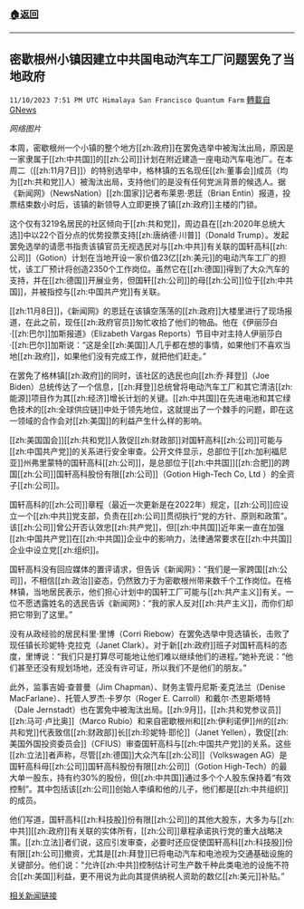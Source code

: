 ###  [:house:返回](README.md)
---


## 密歇根州小镇因建立中共国电动汽车工厂问题罢免了当地政府
`11/10/2023 7:51 PM UTC Himalaya San Francisco Quantum Farm` [轉載自GNews](https://gnews.org/articles/1957509)

*网络图片*

本周，密歇根州一个小镇的整个地方[[zh:政府]]在罢免选举中被淘汰出局，原因是一家隶属于[[zh:中共国]]的[[zh:公司]]计划在附近建造一座电动汽车电池厂。在本周二（[[zh:11月7日]]）的特别选举中，格林镇的五名现任[[zh:董事会]]成员（均为[[zh:共和党]]人）被淘汰出局，支持他们的是没有任何党派背景的候选人。据《新闻网》（NewsNation）[[zh:国家]]记者布莱恩·恩廷（Brian Entin）报道，投票结束数小时后，该镇的新领导人立即更换了镇[[zh:政府]]主楼的门锁。

这个仅有3219名居民的社区倾向于[[zh:共和党]]，周边县在[[zh:2020年总统大选]]中以22个百分点的优势投票支持[[zh:唐纳德·川普]]（Donald Trump）。发起罢免选举的请愿书指责该镇官员无视选民对与[[zh:中共]]有关联的国轩高科[[zh:公司]]（Gotion）计划在当地开设一家价值23亿[[zh:美元]]的电动汽车工厂的担忧，该工厂预计将创造2350个工作岗位。虽然它在[[zh:德国]]得到了大众汽车的支持，并在[[zh:德国]]开展业务，但国轩[[zh:公司]]的母[[zh:公司]]位于[[zh:中共国]]，并被指控与[[zh:中国共产党]]有关联。

[[zh:11月8日]]，《新闻网》的恩廷在该镇空荡荡的[[zh:政府]]大楼里进行了现场报道，在此之前，现任[[zh:政府官员]]匆忙收拾了他们的物品。他在《伊丽莎白·[[zh:巴尔]]加斯报道》（Elizabeth Vargas Reports）节目中对主持人伊丽莎白·[[zh:巴尔]]加斯说：“这是全[[zh:美国]]人几乎都在想的事情，如果他们不喜欢当地[[zh:政府]]，如果他们没有完成工作，就把他们赶走。”

在罢免了格林镇[[zh:政府]]的同时，该社区的选民也向[[zh:乔·拜登]]（Joe Biden）总统传达了一个信息，[[zh:拜登]]总统曾将电动汽车工厂和其它清洁[[zh:能源]]项目作为其[[zh:经济]]增长计划的关键。[[zh:中共国]]在先进电池和其它绿色技术的[[zh:全球供应链]]中处于领先地位，这就提出了一个棘手的问题，即在这一领域的合作会对[[zh:美国]]的利益产生什么样的影响。

[[zh:美国国会]][[zh:共和党]]人敦促[[zh:财政部]]对国轩高科[[zh:公司]]可能与[[zh:中国共产党]]的关系进行安全审查。公开文件显示，总部位于[[zh:加利福尼亚]]州弗里蒙特的国轩高科[[zh:公司]]，是总部位于[[zh:中共国]][[zh:合肥]]的跨国[[zh:公司]]国轩高科股份有限[[zh:公司]]（Gotion High-Tech Co, Ltd ）的全资子[[zh:公司]]。

国轩高科的[[zh:公司]]章程（最近一次更新是在2022年）规定，[[zh:公司]]应设立一个[[zh:中共]]党支部，负责在[[zh:公司]]贯彻执行“党的方针、原则和政策”。该[[zh:公司]]曾公开否认效忠[[zh:共产党]]，但[[zh:中共国]]近年来一直在加强[[zh:中国共产党]]在[[zh:中共国]]企业中的影响力，法律通常要求在[[zh:中共国]]企业中设立党[[zh:组织]]。

国轩高科没有回应媒体的置评请求，但告诉《新闻网》：“我们是一家跨国[[zh:公司]]，不相信[[zh:政治]]姿态，仍然致力于为密歇根州带来数千个工作岗位。在格林镇，当地居民表示，他们担心计划中的国轩工厂可能与[[zh:共产主义]]有关。一位不愿透露姓名的选民告诉《新闻网》：“我的家人反对[[zh:共产主义]]，而你们却把它带到了这里。”

没有从政经验的居民科里·里博（Corri Riebow）在罢免选举中竞选镇长，击败了现任镇长珍妮特·克拉克（Janet Clark）。对于新[[zh:政府]]班子对国轩高科的态度，里博说：“我们只是打算尽可能地让他们难以继续他们的进程。”她补充说：“他们甚至还没有规划场地，还没有许可证，所以我们不是他们的朋友。”

此外，监事吉姆·查普曼（Jim Chapman）、财务主管丹尼斯·麦克法兰（Denise MacFarlane）、托管人罗杰·卡罗尔（Roger E. Carroll）和戴尔·杰恩斯塔特（Dale Jernstadt）也在罢免中被淘汰出局。[[zh:9月]]，[[zh:共和党参议员]][[zh:马可·卢比奥]]（Marco Rubio）和来自密歇根州和[[zh:伊利诺伊]]州的[[zh:共和党]]代表致信[[zh:财政部]]长[[zh:珍妮特·耶伦]]（Janet Yellen），敦促[[zh:美国外国投资委员会]]（CFIUS）审查国轩高科与[[zh:中国共产党]]的关系。这些[[zh:立法]]者声称，尽管[[zh:德国]]大众汽车[[zh:公司]]（Volkswagen AG）是国轩高科母[[zh:公司]]国轩高科股份有限[[zh:公司]]（Gotion High-Tech）的最大单一股东，持有约30%的股份，但[[zh:中共国]]通过多个个人股东保持着“有效控制”。其中包括该[[zh:公司]]创始人李缜和他的儿子，他们都是[[zh:中共组织]]的成员。

他们写道，国轩高科[[zh:科技股]]份有限[[zh:公司]]的其他大股东，大多为与[[zh:中共]][[zh:政府]]有关联的实体所有，[[zh:公司]]章程承诺执行党的重大战略决策。[[zh:立法]]者们说，这应引发审查，必要时还应促使国轩高科[[zh:科技股]]份有限[[zh:公司]]撤资，尤其是[[zh:拜登]]已将电动汽车和电池视为交通基础设施的关键部分。他们说：“允许[[zh:中共]]控制估计可生产数千种此类电池的设施不符合[[zh:美国]]利益，更不用说为此向其提供纳税人资助的数亿[[zh:美元]]补贴。”

[相关新闻链接](https://www.dailymail.co.uk/galleries/article-12731547/Michigan-town-votes-local-government-China-linked-EV-plant.html?ico=topics_pagination_mobile)
